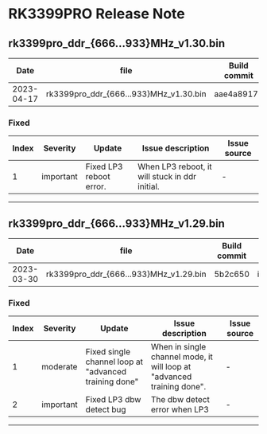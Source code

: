 # RK3399PRO Release Note

## rk3399pro_ddr_{666...933}MHz_v1.30.bin

| Date       | file                                   | Build commit | Severity  |
| ---------- | -------------------------------------- | ------------ | --------- |
| 2023-04-17 | rk3399pro_ddr_{666...933}MHz_v1.30.bin | aae4a89176   | important |

### Fixed

| Index | Severity  | Update                  | Issue description                               | Issue source |
| ----- | --------- | ----------------------- | ----------------------------------------------- | ------------ |
| 1     | important | Fixed LP3 reboot error. | When LP3 reboot, it will  stuck in ddr initial. | -            |

------

## rk3399pro_ddr_{666...933}MHz_v1.29.bin

| Date       | file                                   | Build commit | Severity  |
| ---------- | -------------------------------------- | ------------ | --------- |
| 2023-03-30 | rk3399pro_ddr_{666...933}MHz_v1.29.bin | 5b2c650      | important |

### Fixed

| Index | Severity  | Update                                                | Issue description                                            | Issue source |
| ----- | --------- | ----------------------------------------------------- | ------------------------------------------------------------ | ------------ |
| 1     | moderate  | Fixed single channel loop at "advanced training done" | When in single channel mode, it will loop at "advanced training done". | -            |
| 2     | important | Fixed LP3 dbw detect bug                              | The dbw detect error when LP3                                | -            |

------

